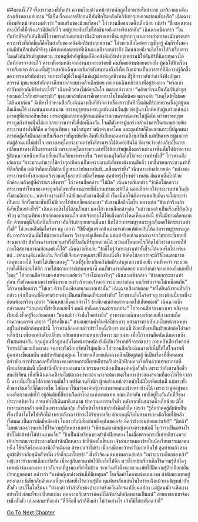 ##ตอนที่ 77 เรื่องราวของสี่กับเก้า
ความเงียบด้านหน้าตำหนักถูกโก่วหานสือทำลาย เขาจ้องมองเฉินฉางเซิงพลางเอ่ยถาม “นี่เป็นเรื่องหลายปีก่อนที่บันทึกในคลังคัมภีร์เต๋ากุยหยวนท่อนนั้นหรือ”
เฉินฉางเซิงพยักหน้าพลางกล่าวว่า “บทเสริมของม้วนที่สอง”
โก่วหานสือขมวดคิ้วเล็กน้อย เอ่ยว่า “ชื่อของเพลงกระบี่ทั้งสี่ที่จริงแล้วมีบันทึกไว้ แต่ผู้ประพันธ์ไม่ได้อธิบายถึงการเรียงลำดับ”
เฉินฉางเซิงกล่าว “ในบันทึกซีจิงกับบันทึกที่โยวหยางล้วนแต่กล่าวถึงนักพรตเต๋าที่ชมอยู่รอบๆ ตามการเล่าต่อของนักพรตเต๋า ความจริงที่เกิดขึ้นก็คือในลำดับของคลังคัมภีร์เต๋ากุยหยวน”
โก่วหานสือใคร่ครวญชั่วครู่ คัมภีร์ทั้งสองเล่มมีบันทึกเช่นนี้จริงๆ เพียงแค่ก่อนหน้าที่เฉินฉางเซิงจะกล่าวถึง มีคนน้อยยิ่งจะคิดโยงไปถึงเรื่องราวในคลังคัมภีร์เต๋ากุยหยวน สาเหตุที่สำคัญที่สุดก็คือคลังคัมภีร์เต๋ากุยหยวนมิใช่คัมภีร์ที่นิกายหลวงได้บันทึกตรวจสอบไว้ ตำราทั้งเล่มหลังจากผ่านมาหลายร้อยปี คนที่เคยอ่านน้อยอย่างยิ่ง
ผู้คนได้ฟังเรื่องราวเริ่มแรก ล้วนแต่ไม่รู้ว่าเขากับเฉินฉางเซิงกำลังสนทนาถึงสิ่งใด
ถึงแม้จะเป็นอาจารย์ที่มีความรู้ลึกซึ้งของบรรดาสำนักต่างๆ จนกระทั่งผู้ยิ่งใหญ่ดังเช่นผู้นำตระกูลชิวซาน ก็รู้สึกราวกับว่ากำลังฟังบัญชาสวรรค์
มุขนายกสำนักการศึกษากลางขมวดคิ้วเล็กน้อย เอ่ยถามเฉินหลิวอ๋องที่อยู่ข้างกาย “พวกเขากำลังกล่าวคัมภีร์เต๋าอะไรรึ”
เฉินหลิวอ๋องไม่ค่อยมั่นใจ พลางกล่าวตอบ “คล้ายว่าจะเป็นคัมภีร์เต๋ากุยหยวนอะไรสักอย่างกระมัง”
มุขนายกสำนักการศึกษากลางโมโหเล็กน้อย พลางเอ่ย “เหตุใดข้าไม่เคยได้ยินมาก่อน”
มีเพียงโก่วหานสือกับเฉินฉางเซิงที่ยังจดจำเรื่องราวบันทึกในคัมภีร์กุยหยวนซึ่งถูกผู้คนลืมเลือนได้ ผ่านพ้นมาแสนนาน บรรพบุรุษของตระกูลถังแห่งเวิ่นสุ่ย ต่อสู้นองโลหิตกับผู้แกร่งกล้าเผ่ามารอยู่ที่อำเภอซินเซียง บรรดาผู้ชมการต่อสู้ล้วนแต่คิดว่าสถานการณ์คงจะไม่สู้ดีนัก ทว่าบรรพบุรุษตระกูลถังท่านนั้นได้ออกกระบวนท่าทั้งสี่ต่อเนื่องกัน โจมตีสังหารผู้แกร่งกล้าเผ่ามารในสนามย่อยยับ
กระบวนท่าทั้งสี่ก็คือ คว่ำกุณฑีทอง จมไอสมุทร หน้าต่างเงาโคม และสุดท้ายก็คือแขวนกระบี่ปลูกพนา
การต่อสู้ครั้งนั้นกลายเป็นเรื่องราวที่ถูกบันทึก อีกทั้งยังสืบทอดมาจนถึงทุกวันนี้ แต่เป็นเพราะผู้ชมการต่อสู้ล้วนแต่ไม่เข้าใจ เพราะเหตุใดกระบวนท่าทั้งสี่สามารถใช้ติดต่อกันได้ ชัดเจนว่าคล้ายกับเป็นการเปลี่ยนท่าทางที่ฝืนธรรมชาติ เพราะเหตุใดกระบวนท่าที่ใช้ต้อนรับผู้แข็งแกร่งเผ่ามารซึ่งเต็มไปด้วยความรู้สึกหนาวเหน็บพลันเปลี่ยนเป็นเรียบง่ายราบรื่น
“เพราะเหตุใดถึงคิดใช้กระบวนท่าทั้งสี่” โก่วหานสือเอ่ยถาม
“กระบวนท่าแรกใช้คว่ำกุณฑีทองเป็นเพราะตามนิสัยของถังซานสือลิ่ว เขาชื่นชอบกระบวนท่าที่พิลึกกึกกือ แต่เจ้าก็ตอบโต้ด้วยผีภูเขาแบ่งหินผาทันที...แข็งแกร่งยิ่ง”
เฉินฉางเซิงอธิบายต่อ “พลังของกระบวนท่าทั้งสามของเจ้ารวมอยู่ในระหว่างนั้นทั้งหมด สุดท้ายรุ่งโรจน์ร่วงหล่น สันเขาเต็มไปด้วยน้ำค้าง พลังอยู่ที่คำว่าแรงสังหาร”
โก่วหานสือกล่าว “ไม่ผิด”
เฉินฉางเซิงกล่าว “ข้าคิดไม่ออกว่ากระบวนท่าไหนของตระกูลถังถึงจะทัดทานกระบี่ทั้งสามท่าของเจ้าได้ นอกเสียจากใช้กระบวนท่าเวิ่นสุ่ยทั้งสามอีกรอบ...แต่เจ้าคงจะเข้าใจนิสัยของถังซานสือลิ่วดี เรื่องนี้ต่อให้สังหารเขาเสียก็คงจะไม่กระทำเป็นแน่ อีกทั้งขณะนั้นก็ไม่มีเวลาให้ข้าเกลี้ยกล่อมเขา”
ถังซานสือลิ่วโมโห พลางเอ่ย “ข้าแท้จริงแล้วนิสัยเป็นอย่างไรรึ”
เฉินฉางเซิงไม่ได้สนใจเขา มองโก่วหานสือกล่าวต่อ “กล่าวมาแล้วเป็นเรื่องที่บังเอิญจริงๆ คว่ำกุณฑีทองข้าเอ่ยออกมาตามใจ แต่เจ้าตอบโต้ได้แข็งแกร่งโหดเหี้ยมเช่นนี้ ข้าไม่มีทางเลือกมากนัก ด้วยเหตุนี้จึงนึกถึงเรื่องราวคัมภีร์เต๋ากุยหยวนขึ้นมา นึกได้ว่าบรรพบุรุษตระกูลถังเคยใช้กระบวนท่าทั้งสี่”
โก่วหานสือคิดใคร่ครวญ เอ่ยว่า “ปีนั้นผู้แกร่งกล้าเผ่ามารพ่ายแพ้ย่อยยับให้แก่บรรพบุรุษตระกูลถัง การก้าวเดินเต็มไปด้วยแรงสังหาร วิชายุทธ์ดูเยือกเย็น แต่แท้จริงแล้วแตกต่างจากวิชากระบี่เขาหลีซานพวกข้า ข้ายังจดจำกระบวนท่าทั้งสี่ในคัมภีร์กุยหยวนได้ ทว่าแต่ไหนแต่ไรก็คิดไม่ถึงว่าสามารถใช้ภายใต้สถานการณ์ก่อนหน้านี้ได้”
เฉินฉางเซิงเอ่ย “ข้าก็ไม่รู้ว่ากระบวนท่าทั้งสี่จะได้ผลหรือไม่ เพียงแต่...เจ้ามาดุดันเหลือเกิน อีกทั้งชีเจียนควบคุมกระบี่ได้แน่นิ่งยิ่ง ข้าคิดไม่ออกว่าจะมีวิธีไหนสามารถทะลุทะลวงได้ จึงทำได้เพียงลองดู”
“คนที่รู้เกี่ยวกับคลังคัมภีร์เต๋ากุยหยวนน้อยยิ่ง คนที่จดจำกระบวนท่าทั้งสี่ยิ่งน้อยไปอีก ภายใต้สถานการณ์ก่อนหน้านี้ คนที่สามารถคิดออก และยังกล้าจะทดลองยิ่งน้อยไปใหญ่”
โก่วหานสือจ้องมองเขาพลางเอ่ยว่า “เจ้าไม่เลวจริงๆ”
เฉินฉางเซิงกล่าว “ข้าออกกระบวนท่าก่อน ทั้งยังออกมากกว่าหนึ่งกระบวนท่า ถ้าหากเจ้าออกกระบวนท่าก่อน ผลลัพธ์อาจจะไม่เหมือนกัน”
โก่วหานสือกล่าว “ไม่เลว ดีว่าเป็นเพียงสนามแรกเท่านั้น”
เฉินฉางเซิงเอ่ยตอบ “ข้าได้ยินถังซานสือลิ่วกล่าว เจ้าเป็นคนที่ศึกษาตำราเต๋า เป็นคนที่ยอดเยี่ยมอย่างยิ่ง”
โก่วหานสือใคร่ครวญ ทางด้านนี้ยากที่จะอ่อนน้อมจริงๆ เอ่ยว่า “ก่อนหน้านี้เคยกล่าวไว้ ข้าเพียงแค่อ่านตำรามากไปเสียหน่อย”
เฉินฉางเซิง กล่าวตอบ “ก่อนหน้านี้ข้าก็เคยเอ่ยไว้ พอดี ข้าก็เคยอ่านตำรามาบ้าง”
โก่วหานสือจ้องมองเขา หลังจากเงียบนิ่งชั่วครู่จึงเอ่ยออกมา “มองแล้ว เจ้ามั่นใจอย่างยิ่ง”
ท่าทางของเฉินฉางเซิงสงบนิ่ง ผสานมือทำความเคารพ เอ่ยว่า “โปรดชี้แนะ”
สายลมยามค่ำคืนพัดโชยเบาๆ แสงดาวทาบทับบนใบหน้าของเขา
อยู่ในตำหนักก่อนหน้านี้ โก่วหานสือเคยกล่าวประโยคนี้กับเขา
ตอนนี้ ถึงตาที่เขาเป็นฝ่ายเอ่ยต่อโก่วหานสือบ้าง
เพียงแค่ลำดับเปลี่ยน กลับแทนความหมายเรื่องราวมากมาย
เมื่อโก่วหานสือกับเฉินฉางเซิงเริ่มสนทนากัน กลุ่มผู้คนที่อยู่บนบันไดหน้าตำหนัก ยังมีเสียงวิพากษ์วิจารณ์เบาๆ ภายหลังเสียงวิพากษ์วิจารณ์ยิ่งนานยิ่งเบาลง จนกระทั่งเงียบเชียบไร้สุ้มเสียง
โก่วหานสือกับเฉินฉางเซิงไม่ได้ใส่ใจภาพที่ผู้คนต่างชื่นชมนั้น
แต่สำหรับกลุ่มผู้คน โก่วหานสือยกเฉินฉางเซิงเป็นคู่ต่อสู้ นี่เป็นเรื่องที่สั่นคลอนอย่างยิ่ง
การประลองครั้งที่สองของพรรคกระบี่เขาหลีซานกับสำนักฝึกหลวงจึงเริ่มด้วยบรรยากาศที่เงียบเชียบเช่นนี้
เมื่อสำนักฝึกหลวงลงสนาม ธรรมดาจะต้องเป็นองค์หญิงลั่วลั่ว
เพราะว่าถังซานสือลิ่วชนะชีเจียน เพื่อที่เฉินฉางเซิงจะไม่ต้องลงประลอง นางจะต้องชนะในการประลองสนามที่สองให้ได้
เวลานี้ นางเต็มเปี่ยมไปด้วยความมั่นใจ
แต่ชัดเจนยิ่งนัก ผู้คนด้านหน้าตำหนักไม่มีใครคิดเช่นนี้
แม้กระทั่งคิ้วของจินอวี้ลวี่ก็ขมวดขึ้น ไม่มีแนวโน้มว่าองค์หญิงจะสามารถชนะฝ่ายตรงข้ามได้
เพราะว่าคู่ต่อสู้ของนางคือกวนเฟยไป๋
อยู่อันดับที่สี่ของเจ็ดคำโคลงแห่งแดนเทพ
ขณะเดียวกัน เขาก็อยู่ในอันดับที่สี่ของประกาศชิงอวิ๋น
กวนเฟยไป๋เดินมาถึงสนาม ทำความเคารพลั่วลั่ว หลังจากนั้นขมวดคิ้วเล็กน้อย มิใช่เพราะเกรงกลัว แต่เป็นเพราะกลัดกลุ้ม
ลั่วลั่วเข้าใจว่าเขากำลังคิดสิ่งใด เอ่ยว่า “รู้สึกว่าต่อสู้กับข้าเป็นเรื่องที่น่าโมโหใช่หรือไม่ เพราะกังวลว่าข้าจะได้รับบาดเจ็บ ด้วยเหตุนี้จึงไม่สามารถลงมือโดยใช้พลังทั้งหมด เป็นการมัดมือมัดเท้า ไม่ตรงกับนิสัยเย่อหยิ่งดุดันของเจ้า คิดว่าข้าอ่อนด้อยกว่าเจ้ารึ”
“มิกล้า”
ใบหน้าของกวนเฟยไป๋ไร้ความรู้สึกพลางเอ่ยว่า “เพียงแค่องค์หญิงคงจะตระหนักดี ไม่ว่าจะเป็นอย่างไร ข้าก็ไม่กล้าทำให้ท่านบาดเจ็บ”
“ข้าเป็นนักเรียนของสำนักฝึกหลวง ในเมื่อพรรคกระบี่เขาหลีซานพวกเจ้าปรารถนาจะประลองกับสำนักฝึกหลวง ข้าก็ต้องยืนขึ้นมา เจ้าสามารถมองข้าเป็นนักเรียนธรรมดาคนหนึ่ง ใช้พลังทั้งหมดลงมือก็จะดีมาก ถ้าหากเจ้าไม่ทำ เมื่อลงมือพะว้าพะวังมากเกินไป สุดท้ายแล้วหากถูกข้าตีราวกับสุนัขตัวหนึ่ง เจ้าก็จะมาโทษข้า”
ลั่วลั่วจ้องมองเขาพลางเอ่ยต่อ “เพราะการเลือกของเจ้า”
หญิงสาวร่างกายเล็กกะทัดรัด เมื่ออยู่กับกวนเฟยไป๋ยิ่งเล็กไปอีก ทว่าใบหน้าเรียวเล็กไร้ความรู้สึกใดๆ เงยหน้าจ้องมองเขา ราวกับจากที่สูงมองที่ต่ำไม่ปาน
ระหว่างหัวคิ้วของกวนเฟยไป๋มีความรู้สึกเยือกเย็นปรากฏออกมา กล่าวว่า “องค์หญิงกล่าวเช่นนี้ก็มีเหตุผล”
ในเจ็ดคำโคลงแห่งแดนเทพ ลำดับของเขาอยู่ตรงกลาง นิสัยกลับคับแคบที่สุด เย่อหยิ่งไร้ความรู้สึก หุนหันพลันแล่นโมโหง่าย ถึงแม้จะเผชิญหน้ากับลั่วลั่ว เขาก็โมโหขึ้นมา
“ต่างกล่าวว่าลำดับของประกาศชิงอวิ๋นมักจะเปลี่ยนแปลง แต่ผู้คนมักจะลืมบางอย่างไป ก่อนที่จะเปลี่ยนแปลง หอความลับสวรรค์คงมิได้จัดลำดับผิดพลาดเป็นแน่”
สายตาของเขาจ้องเขม็งลั่วลั่ว เอ่ยออกมาทีละคำ “สี่ก็คือสี่ เก้าก็คือเก้า ไม่ว่าอย่างไร เก้าก็มิได้เหนือกว่าสี่”




[Go To Next Chapter]( ./79.md)